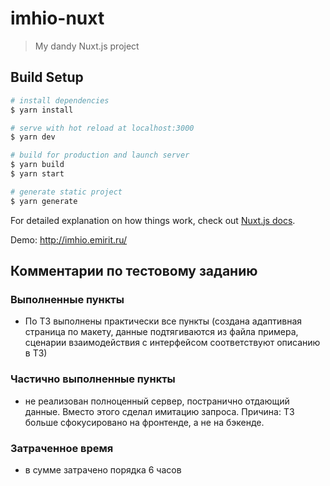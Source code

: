 # imhio-nuxt

> My dandy Nuxt.js project

## Build Setup

```bash
# install dependencies
$ yarn install

# serve with hot reload at localhost:3000
$ yarn dev

# build for production and launch server
$ yarn build
$ yarn start

# generate static project
$ yarn generate
```

For detailed explanation on how things work, check out [Nuxt.js docs](https://nuxtjs.org).

Demo: http://imhio.emirit.ru/

## Комментарии по тестовому заданию
### Выполненные пункты
- По ТЗ выполнены практически все пункты (создана адаптивная страница по макету, данные подтягиваются из файла примера,
сценарии взаимодействия с интерфейсом соответствуют описанию в ТЗ)
### Частично выполненные пункты
- не реализован полноценный сервер, постранично отдающий данные. Вместо этого сделал имитацию запроса. Причина: ТЗ больше сфокусировано на фронтенде, а не на бэкенде.

### Затраченное время
- в сумме затрачено порядка 6 часов
